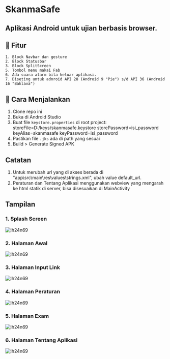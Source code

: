 # SkanmaSafe

Aplikasi Android untuk ujian berbasis browser.
---
## 🚀 Fitur

	1. Block Navbar dan gesture
	2. Block Statusbar
	3. Block SplitScreen
	5. Tombol menu makai Fab
	6. Ada suara alarm bila keluar aplikasi.
	7. Diseting untuk adnroid API 28 (Android 9 "Pie") s/d API 36 (Android 16 "Baklava")

## 🚀 Cara Menjalankan

1. Clone repo ini
2. Buka di Android Studio
3. Buat file `keystore.properties` di root project:
   storeFile=D:/keys/skanmasafe.keystore
   storePassword=isi_password
   keyAlias=skanmasafe
   keyPassword=isi_password
4. Pastikan file `.jks` ada di path yang sesuai
5. Build > Generate Signed APK   

## Catatan

1. Untuk merubah url yang di akses berada di "app\src\main\res\values\strings.xml", ubah value default_url.
2. Peraturan dan Tentang Aplikasi menggunakan webview yang mengarah ke html statik di server, bisa disesuaikan di MainActivity

## Tampilan

### 1. Splash Screen
![Ih24n69](https://raw.githubusercontent.com/ih24n69/SkanmaSafe/refs/heads/main/splash.jpg)
### 2. Halaman Awal
![Ih24n69](https://raw.githubusercontent.com/ih24n69/SkanmaSafe/refs/heads/main/beranda.jpg)
### 3. Halaman Input Link
![Ih24n69](https://raw.githubusercontent.com/ih24n69/SkanmaSafe/refs/heads/main/input_link.jpg)
### 4. Halaman Peraturan
![Ih24n69](https://raw.githubusercontent.com/ih24n69/SkanmaSafe/refs/heads/main/aturan.jpg)
### 5. Halaman Exam
![Ih24n69](https://raw.githubusercontent.com/ih24n69/SkanmaSafe/refs/heads/main/ujian.jpg)
### 6. Halaman Tentang Aplikasi
![Ih24n69](https://raw.githubusercontent.com/ih24n69/SkanmaSafe/refs/heads/main/tentang.jpg)
